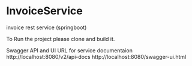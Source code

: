 # InvoiceService
invoice rest service (springboot)

To Run the project please clone and build it.

Swagger API and UI URL for service documentaion
http://localhost:8080/v2/api-docs
http://localhost:8080/swagger-ui.html



